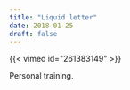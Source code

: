 ```yaml
---
title: "Liquid letter"
date: 2018-01-25
draft: false
---
```


{{< vimeo id="261383149" >}}

Personal training.